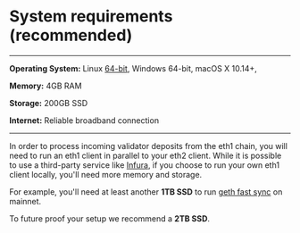 # System requirements (recommended)


-----------------
**Operating System:** Linux [64-bit](https://en.wikipedia.org/wiki/64-bit_computing), Windows 64-bit, macOS X 10.14+,

**Memory:** 4GB RAM

**Storage:** 200GB SSD 

**Internet:** Reliable broadband connection

----------------

In order to process incoming validator deposits from the eth1 chain, you will need to run an eth1 client in parallel to your eth2 client. While it is possible to use a third-party service like [Infura](/infura-guide.md), if you choose to run your own eth1 client locally, you'll need more memory and storage.

For example, you'll need at least another **1TB SSD** to run [geth fast sync](/eth1.md) on mainnet.

To future proof your setup we recommend a **2TB SSD**.

